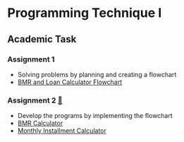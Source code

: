 # Programming Technique I
## Academic Task
### Assignment 1
- Solving problems by planning and creating a flowchart
- [BMR and Loan Calculator Flowchart](https://github.com/nawwarahauni/Year1_Sem1/blob/main/Programming%20Technique%20I/Assignment%201.pdf) <br/>
### Assignment 2 [:round_pushpin:](https://github.com/nawwarahauni/Year1_Sem1/blob/main/Programming%20Technique%20I/Assignment%202.pdf)
- Develop the programs by implementing the flowchart
- [BMR Calculator](https://github.com/nawwarahauni/Year1_Sem1/blob/main/Programming%20Technique%20I/Assignment%202%20set%201.cpp)
- [Monthly Installment Calculator](https://github.com/nawwarahauni/Year1_Sem1/blob/main/Programming%20Technique%20I/Assignment%202%20set%202.cpp)
